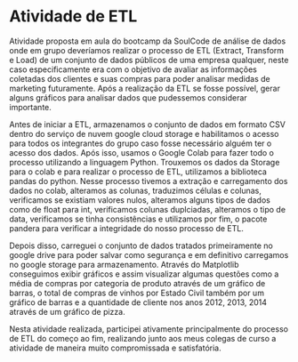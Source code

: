 # Atividade de ETL

Atividade proposta em aula do bootcamp da SoulCode de análise de dados onde em grupo deveríamos realizar o processo de ETL (Extract, Transform e Load) de um conjunto de dados públicos de uma empresa qualquer, neste caso especificamente era com o objetivo de avaliar as informações coletadas dos clientes e suas compras para poder analisar medidas de marketing futuramente. Após a realização da ETL se fosse possível, gerar alguns gráficos para analisar dados que pudessemos considerar importante. 

Antes de iniciar a ETL, armazenamos o conjunto de dados em formato CSV dentro do serviço de nuvem google cloud storage e habilitamos o acesso para todos os integrantes do grupo caso fosse necessário alguém ter o acesso dos dados. Após isso, usamos o Google Colab para fazer todo o processo utilizando a linguagem Python. Trouxemos os dados da Storage para o colab e para realizar o processo de ETL, utilizamos a biblioteca pandas do python. Nesse processo tivemos a extração e carregamento dos dados no colab, alteramos as colunas, traduzimos células e colunas, verificamos se existiam valores nulos, alteramos alguns tipos de dados como de float para int, verificamos colunas duplciadas, alteramos o tipo de data, verificamos se tinha consistências e utilizamos por fim, o pacote pandera para verificar a integridade do nosso processo de ETL. 

Depois disso, carreguei o conjunto de dados tratados primeiramente no google drive para poder salvar como segurança e em definitivo carregamos no google storage para armazenamento. 
Através do Matplotlib conseguimos exibir gráficos e assim visualizar algumas questões como a média de compras por categoria de produto através de um gráfico de barras, o total de compras de vinhos por Estado Civil também por um gráfico de barras e a quantidade de cliente nos anos 2012, 2013, 2014 através de um gráfico de pizza. 

Nesta atividade realizada, participei ativamente principalmente do processo de ETL do começo ao fim, realizando junto aos meus colegas de curso a atividade de maneira muito compromissada e satisfatória. 
